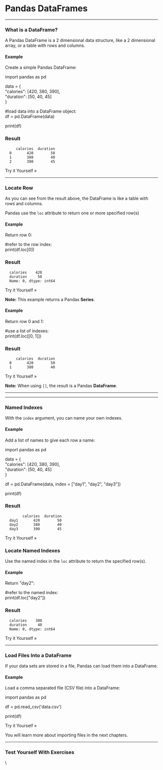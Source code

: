 # Pandas DataFrames

***

### What is a DataFrame?

A Pandas DataFrame is a 2 dimensional data structure, like a 2 dimensional array, or a table with rows and columns.

#### Example

Create a simple Pandas DataFrame:

import pandas as pd

data = {\
&#x20; "calories": \[420, 380, 390],\
&#x20; "duration": \[50, 40, 45]\
}

\#load data into a DataFrame object:\
df = pd.DataFrame(data)

print(df)&#x20;

### Result

```
     calories  duration
  0       420        50
  1       380        40
  2       390        45
```

Try it Yourself »

***

### Locate Row

As you can see from the result above, the DataFrame is like a table with rows and columns.

Pandas use the `loc` attribute to return one or more specified row(s)

#### Example

Return row 0:

\#refer to the row index:\
print(df.loc\[0])

### Result

```
  calories    420
  duration     50
  Name: 0, dtype: int64
```

Try it Yourself »

**Note:** This example returns a Pandas **Series**.

#### Example

Return row 0 and 1:

\#use a list of indexes:\
print(df.loc\[\[0, 1]])

### Result

```
     calories  duration
  0       420        50
  1       380        40
```

Try it Yourself »

**Note:** When using `[]`, the result is a Pandas **DataFrame**.

***

***

### Named Indexes

With the `index` argument, you can name your own indexes.

#### Example

Add a list of names to give each row a name:

import pandas as pd

data = {\
&#x20; "calories": \[420, 380, 390],\
&#x20; "duration": \[50, 40, 45]\
}

df = pd.DataFrame(data, index = \["day1", "day2", "day3"])

print(df)&#x20;

### Result

```
        calories  duration
  day1       420        50
  day2       380        40
  day3       390        45
```

Try it Yourself »

### Locate Named Indexes

Use the named index in the `loc` attribute to return the specified row(s).

#### Example

Return "day2":

\#refer to the named index:\
print(df.loc\["day2"])

### Result

```
  calories    380
  duration     40
  Name: 0, dtype: int64
```

Try it Yourself »

***

### Load Files Into a DataFrame

If your data sets are stored in a file, Pandas can load them into a DataFrame.

#### Example

Load a comma separated file (CSV file) into a DataFrame:

import pandas as pd

df = pd.read\_csv('data.csv')

print(df)&#x20;

Try it Yourself »

You will learn more about importing files in the next chapters.

***

### Test Yourself With Exercises

\
